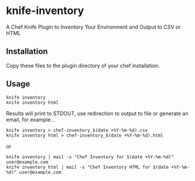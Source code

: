 knife-inventory
===============

A Chef Knife Plugin to Inventory Your Environment and Output to CSV or HTML

## Installation

Copy these files to the plugin directory of your chef installation.

## Usage

```
knife inventory
knife inventory html
```

Results will print to STDOUT, use redirection to output to file or generate an email, for example...

```
knife inventory > chef-inventory_$(date +%Y-%m-%d).csv
knife inventory html > chef-inventory_$(date +%Y-%m-%d).html
```

or

```
knife inventory | mail -s "Chef Inventory for $(date +%Y-%m-%d)" user@example.com
knife inventory html | mail -s "Chef Inventory HTML for $(date +%Y-%m-%d)" user@example.com
```
